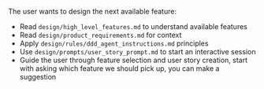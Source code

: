 The user wants to design the next available feature:
- Read `design/high_level_features.md` to understand available features
- Read `design/product_requirements.md` for context
- Apply `design/rules/ddd_agent_instructions.md` principles
- Use `design/prompts/user_story_prompt.md` to start an interactive session
- Guide the user through feature selection and user story creation, start with asking which feature we should pick up, you can make a suggestion